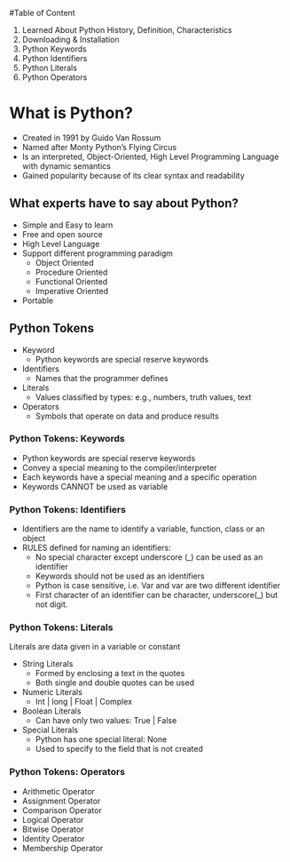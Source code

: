#Table of Content
1. Learned About Python History, Definition, Characteristics
2. Downloading & Installation
3. Python Keywords
4. Python Identifiers
5. Python Literals
6. Python Operators


# What is Python?

* Created in 1991 by Guido Van Rossum
* Named after Monty Python’s Flying Circus
* Is an interpreted, Object-Oriented, High Level Programming Language with dynamic semantics
* Gained popularity because of its clear syntax and readability

## What experts have to say about Python?
* Simple and Easy to learn
* Free and open source
* High Level Language
* Support different programming paradigm
    - Object Oriented
    - Procedure Oriented
    - Functional Oriented
    - Imperative Oriented
* Portable

## Python Tokens
* Keyword
    - Python keywords are special reserve keywords
* Identifiers
    - Names that the programmer defines
* Literals
    - Values classified by types: e.g., numbers, truth values, text
* Operators
    - Symbols that operate on data and produce results
    
### Python Tokens: Keywords
* Python keywords are special reserve keywords
* Convey a special meaning to the compiler/interpreter
* Each keywords have a special meaning and a specific operation
* Keywords CANNOT be used as variable

### Python Tokens: Identifiers
*   Identifiers are the name to identify a variable, function, class or an object
* RULES defined for naming an identifiers:
    - No special character except underscore (_) can be used as an identifier
    - Keywords should not be used as an identifiers
    - Python is case sensitive, i.e. Var and var are two different identifier
    - First character of an identifier can be character, underscore(_) but not digit.
    
### Python Tokens: Literals
Literals are data given in a variable or constant
* String Literals
    - Formed by enclosing a text in the quotes
    - Both single and double quotes can be used
* Numeric Literals
    - Int   |   long    |   Float   |   Complex
* Boolean Literals
    - Can have only two values: 	True    |   False
* Special Literals
    - Python has one special literal: None
    - Used to specify to the field that is not created

### Python Tokens: Operators
* Arithmetic Operator
* Assignment Operator
* Comparison Operator
* Logical Operator
* Bitwise Operator
* Identity Operator
* Membership Operator
